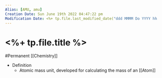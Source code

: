```yaml
---
Alias: [AMU, amu]
Creation Date: Sun June 19th 2022 04:47:22 pm 
Modification Date: <%+ tp.file.last_modified_date("ddd MMMM Do YYYY hh:mm:ss a") %>
---
```

# <%+ tp.file.title %>
#Permanent [[Chemistry]]

- Definition
	- Atomic mass unit, developed for calculating the mass of an [[Atom]]